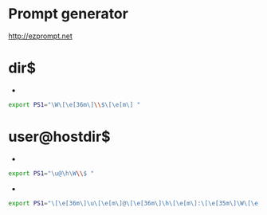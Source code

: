 <!-- TITLE: Prompt -->
<!-- SUBTITLE: A quick summary of Prompt -->

# Prompt generator

http://ezprompt.net
# dir$
* 
```sh
export PS1="\W\[\e[36m\]\\$\[\e[m\] "
```

# user@hostdir$
* 
```sh
export PS1="\u@\h\W\\$ "
```

* 
```sh
export PS1="\[\e[36m\]\u\[\e[m\]@\[\e[36m\]\h\[\e[m\]:\[\e[35m\]\W\[\e[m\] \[\e[36m\]\\$\[\e[m\] "
```